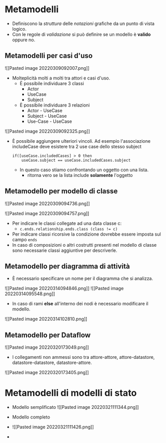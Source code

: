 # Metamodelli
- Definiscono la *struttura* delle *notazioni* grafiche da un punto di vista logico.
- Con le regole di *validazione* si può definire se un modello è **valido** oppure no.

## Metamodelli per casi d'uso
![[Pasted image 20220309092007.png]]
- Molteplicità molti a molti tra attori e casi d'uso.
	- È possibile individuare 3 classi
		- Actor
		- UseCase
		- Subject
	- È possibile individuare 3 relazioni
		- Actor - UseCase
		- Subject - UseCase
		- Use-Case - UseCase

![[Pasted image 20220309092325.png]]

- È possibile aggiungere ulteriori vincoli. Ad esempio l'associazione includeCase deve esistere tra 2 use case dello stesso subject
	```
	if([useCase.includedCases] > 0 then
		useCase.subject == useCase.includedCases.subject
	```
	- In questo caso stiamo confrontando un oggetto con una lista.
		- ritorna vero se la lista include **solamente** l'oggetto

## Metamodello per modello di classe
![[Pasted image 20220309094736.png]]

![[Pasted image 20220309094757.png]]

- Per indicare le classi collegate ad una data classe c:
	- `c.ends.relationship.ends.class (class != c)`
- Per indicare classi ricorsive la condizione dovrebbe essere imposta sul campo `ends`
- In caso di composizioni o altri costrutti presenti nel modello di classe sono necessarie classi aggiuntive per descriverle.

## Metamodello per diagramma di attività
- È necessario specificare un nome per il diagramma che si analizza.

![[Pasted image 20220314094846.png]]
![[Pasted image 20220314095548.png]]

- In caso di rami **else** all'interno dei nodi è necessario modificare il modello.

![[Pasted image 20220314102810.png]]

## Metamodello per Dataflow
![[Pasted image 20220320173049.png]]
- I collegamenti non ammessi sono tra attore-attore, attore-datastore, datastore-datastore, datastore-attore.

![[Pasted image 20220320173405.png]]

# Metamodelli di modelli di stato
- Modello semplificato
![[Pasted image 20220321111344.png]]

- Modello completo
- ![[Pasted image 20220321111426.png]]
- 